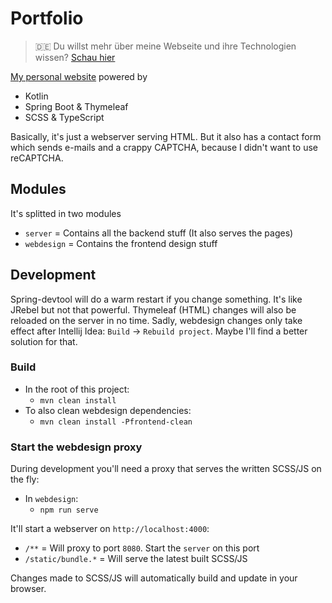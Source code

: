 # Portfolio

> :de: Du willst mehr über meine Webseite und ihre Technologien wissen? [Schau hier](https://kenneth.wussmann.net/page/project-portfolio)

[My personal website](https://kenneth.wussmann.net) powered by
* Kotlin
* Spring Boot & Thymeleaf
* SCSS & TypeScript

Basically, it's just a webserver serving HTML. But it also has a contact form which sends e-mails and a crappy CAPTCHA, because I didn't want to use reCAPTCHA.

## Modules
It's splitted in two modules
* `server` = Contains all the backend stuff (It also serves the pages)
* `webdesign` = Contains the frontend design stuff

## Development
Spring-devtool will do a warm restart if you change something. It's like JRebel but not that powerful.
Thymeleaf (HTML) changes will also be reloaded on the server in no time.
Sadly, webdesign changes only take effect after Intellij Idea: `Build` -> `Rebuild project`. Maybe I'll find a better solution for that.

### Build
* In the root of this project:
    * `mvn clean install`
* To also clean webdesign dependencies:
    * `mvn clean install -Pfrontend-clean`

### Start the webdesign proxy
During development you'll need a proxy that serves the written SCSS/JS on the fly:
* In `webdesign`:
    * `npm run serve`

It'll start a webserver on `http://localhost:4000`:
* `/**` = Will proxy to port `8080`. Start the `server` on this port
* `/static/bundle.*` = Will serve the latest built SCSS/JS

Changes made to SCSS/JS will automatically build and update in your browser.
